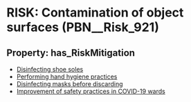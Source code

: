 # RISK: __Contamination of object surfaces__ (PBN__Risk_921)

## Property: has_RiskMitigation

* [Disinfecting shoe soles](PBN__RiskMitigation_1267)
* [Performing hand hygiene practices](PBN__RiskMitigation_1268)
* [Disinfecting masks before discarding](PBN__RiskMitigation_1269)
* [Improvement of safety practices in COVID-19 wards](PBN__RiskMitigation_1272)

